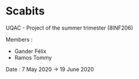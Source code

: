 # Scabits
  UQAC - Project of the summer trimester (8INF206) 
  
  Members :      
  - Gander Félix     
  - Ramos Tommy

  Date : 7 May 2020 -> 19 June 2020